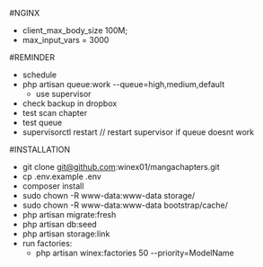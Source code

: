 #NGINX
 - client_max_body_size 100M;
 - max_input_vars = 3000 

#REMINDER
 - schedule 
 - php artisan queue:work --queue=high,medium,default 
   - use supervisor
 - check backup in dropbox
 - test scan chapter
 - test queue
 - supervisorctl restart // restart supervisor if queue doesnt work

#INSTALLATION
 - git clone git@github.com:winex01/mangachapters.git
 - cp .env.example .env
 - composer install
 - sudo chown -R www-data:www-data storage/ 
 - sudo chown -R www-data:www-data bootstrap/cache/
 - php artisan migrate:fresh
 - php artisan db:seed
 - php artisan storage:link 
 - run factories: 
    - php artisan winex:factories 50 --priority=ModelName
